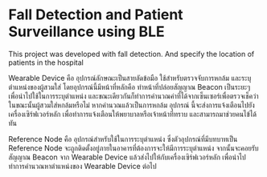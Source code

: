 # Fall Detection and Patient Surveillance using BLE
This project was developed with fall detection. And specify the location of patients in the hospital

Wearable Device คือ อุปกรณ์ลักษณะเป็นสายลัดข้อมือ ใช้สำหรับตรวจจับการหกล้ม และระบุตำแหน่งของผู้สวมใส่ โดยอุปกรณ์นี้มีหน้าที่หลักคือ ทำหน้าที่ปล่อยสัญญาณ Beacon
เป็นระยะๆ เพื่อนำไปใช้ในการระบุตำแหน่ง และขณะเดียวกันก็ทำการคำนวณค่าที่ได้จากเซ็นเซอร์เพื่อตรวจเช็คว่าในขณะนั้นผู้สวมใส่หกล้มหรือไม่ หากคำนวณแล้วเป็นการหกล้ม อุปกรณ์
นี้จะส่งการแจ้งเตือนไปยังเครื่องเซิร์ฟเวอร์หลัก เพื่อทำการแจ้งเตือนให้พยาบาลหรือเจ้าหน้าที่ทราบ และสามารถมาช่วยคนไข้ได้ทัน

Reference Node คือ อุปกรณ์สำหรับใช้ในการระบุตำแหน่ง ซึ่งตัวอุปกรณ์ที่มีบทบาทเป็น Reference Node จะถูกติดตั้งอยู่ภายในอาคารที่ต้องการจะให้มีการระบุตำแหน่ง จากนั้นจะคอยรับสัญญาณ Beacon จาก Wearable Device แล้วส่งไปให้กับเครื่องเซิร์ฟเวอร์หลัก เพื่อนำไปทำการคำนวณหาตำแหน่งของ Wearable Device ต่อไป
